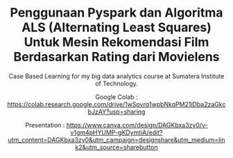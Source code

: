# <center> Penggunaan Pyspark dan Algoritma ALS (Alternating Least Squares) Untuk Mesin Rekomendasi Film Berdasarkan Rating dari Movielens

<center> Case Based Learning for my big data analytics course at Sumatera Institute of Technology.
  
  Google Colab  : https://colab.research.google.com/drive/1wSpvrq1wpbNkqPM21iDba2zaGkcbJzAY?usp=sharing
  
  Presentation  : https://www.canva.com/design/DAGKbxa3zy0/y-v1gm4pHYUMP-gKDymtiA/edit?utm_content=DAGKbxa3zy0&utm_campaign=designshare&utm_medium=link2&utm_source=sharebutton
